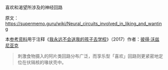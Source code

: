 喜欢和渴望所涉及的神经回路

原文：https://supermemo.guru/wiki/Neural_circuits_involved_in_liking_and_wanting

本[参考资料](https://supermemo.guru/wiki/References)用于注释《[我永远不会送我的孩子去学校](https://supermemo.guru/wiki/Problem_of_Schooling)》（2017）作者：[彼得·沃兹尼亚克](https://supermemo.guru/wiki/Piotr_Wozniak)

> 刺激食物摄入的阿片类回路分布广泛，而享乐型「喜欢」回路则更紧密地定位在伏隔核的喙状壳中。
